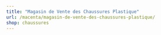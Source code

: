 ```yaml
---
title: "Magasin de Vente des Chaussures Plastique"
url: /macenta/magasin-de-vente-des-chaussures-plastique/
shop: chaussures
---
```

